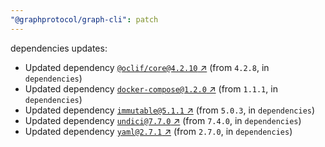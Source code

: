 ```yaml
---
"@graphprotocol/graph-cli": patch
---
```

dependencies updates:
  - Updated dependency [`@oclif/core@4.2.10` ↗︎](https://www.npmjs.com/package/@oclif/core/v/4.2.10) (from `4.2.8`, in `dependencies`)
  - Updated dependency [`docker-compose@1.2.0` ↗︎](https://www.npmjs.com/package/docker-compose/v/1.2.0) (from `1.1.1`, in `dependencies`)
  - Updated dependency [`immutable@5.1.1` ↗︎](https://www.npmjs.com/package/immutable/v/5.1.1) (from `5.0.3`, in `dependencies`)
  - Updated dependency [`undici@7.7.0` ↗︎](https://www.npmjs.com/package/undici/v/7.7.0) (from `7.4.0`, in `dependencies`)
  - Updated dependency [`yaml@2.7.1` ↗︎](https://www.npmjs.com/package/yaml/v/2.7.1) (from `2.7.0`, in `dependencies`)

